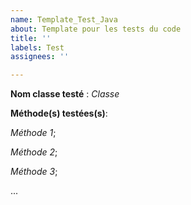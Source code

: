 ```yaml
---
name: Template_Test_Java
about: Template pour les tests du code
title: ''
labels: Test
assignees: ''

---
```


**Nom classe testé** : _Classe_

**Méthode(s) testées(s)**:

_Méthode 1_;

_Méthode 2_;

_Méthode 3_;

...
